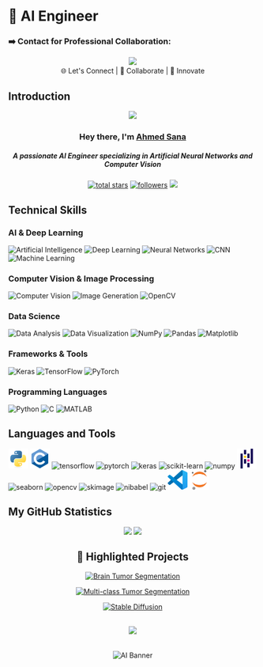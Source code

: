 # 📲 AI Engineer

### ➡️ Contact for Professional Collaboration: 

<div align="center">
  <a href="mailto:sanaullah14336@gmail.com">
    <img src="https://img.shields.io/badge/✉ Professional_Contact-sanaullah14336@gmail.com-006400?style=for-the-badge&logo=gmail&logoColor=white&labelColor=1F222E"/>
  </a>
</div>

<div align="center">
  🌐 Let's Connect | 🤝 Collaborate | 🚀 Innovate
</div>

## Introduction

<p align="center">
<img src="https://readme-typing-svg.demolab.com/?lines=AI%20Engineer%20%7C%20ML%20Expert;Artificial%20Neural%20Network%20Expert;Computer%20Vision%20Expert&font=Fira%20Code&center=true&width=700&height=45&color=fff53a&vCenter=true&pause=1000&size=25" /></a>
</p>
<h3 align="center">Hey there, I'm <a href="https://github.com/AHMEDSANA">Ahmed Sana</a></h3>
<h5 align="center">A passionate AI Engineer specializing in Artificial Neural Networks and Computer Vision</h5>
<p align="center">
  <a href="https://github.com/AHMEDSANA?tab=repositories">
    <img alt="total stars" title="Total stars on GitHub" src="https://custom-icon-badges.demolab.com/github/stars/AHMEDSANA?logo=star&logoColor=white&style=for-the-badge&labelColor=4B4B4B"/></a>
  <a href="https://github.com/AHMEDSANA">
    <img alt="followers" title="Follow me on Github" src="https://custom-icon-badges.demolab.com/github/followers/AHMEDSANA?logo=github&logoColor=white&style=for-the-badge&labelColor=4B4B4B"/></a>
  <a href="https://github.com/AHMEDSANA">
    <img src="https://komarev.com/ghpvc/?username=AHMEDSANA&style=for-the-badge&labelColor=4B4B4B"/></a>
</p>

## Technical Skills

### AI & Deep Learning
![Artificial Intelligence](https://img.shields.io/badge/Artificial_Intelligence-025196?style=for-the-badge)
![Deep Learning](https://img.shields.io/badge/Deep_Learning-025196?style=for-the-badge)
![Neural Networks](https://img.shields.io/badge/Neural_Networks-025196?style=for-the-badge)
![CNN](https://img.shields.io/badge/CNN-025196?style=for-the-badge)
![Machine Learning](https://img.shields.io/badge/Machine_Learning-025196?style=for-the-badge)

### Computer Vision & Image Processing
![Computer Vision](https://img.shields.io/badge/Computer_Vision-005700?style=for-the-badge) <!-- Dark Green -->
![Image Generation](https://img.shields.io/badge/Image_Generation-005700?style=for-the-badge) <!-- Dark Green -->
![OpenCV](https://img.shields.io/badge/OpenCV-005700?style=for-the-badge) <!-- Dark Green -->

### Data Science
![Data Analysis](https://img.shields.io/badge/Data_Analysis-8B0000?style=for-the-badge) <!-- Dark Red -->
![Data Visualization](https://img.shields.io/badge/Data_Visualization-8B0000?style=for-the-badge) <!-- Dark Red -->
![NumPy](https://img.shields.io/badge/NumPy-8B0000?style=for-the-badge) <!-- Dark Red -->
![Pandas](https://img.shields.io/badge/Pandas-8B0000?style=for-the-badge) <!-- Dark Red -->
![Matplotlib](https://img.shields.io/badge/Matplotlib-8B0000?style=for-the-badge) <!-- Dark Red -->

### Frameworks & Tools
![Keras](https://img.shields.io/badge/Keras-FF8C00?style=for-the-badge) <!-- Orange -->
![TensorFlow](https://img.shields.io/badge/TensorFlow-FF8C00?style=for-the-badge) <!-- Orange -->
![PyTorch](https://img.shields.io/badge/PyTorch-FF8C00?style=for-the-badge) <!-- Orange -->

### Programming Languages
![Python](https://img.shields.io/badge/Python-5D3FD3?style=for-the-badge&logo=python&logoColor=white) <!-- Dark Purple -->
![C](https://img.shields.io/badge/C_Language-5D3FD3?style=for-the-badge&logo=c&logoColor=white) <!-- Dark Purple -->
![MATLAB](https://img.shields.io/badge/MATLAB-5D3FD3?style=for-the-badge) <!-- Dark Purple -->

## Languages and Tools

<!-- Detailed Technology Stack -->
<p align="left">
<!-- Programming Languages -->
<img src="https://raw.githubusercontent.com/devicons/devicon/master/icons/python/python-original.svg" alt="python" width="40" height="40"/>
<img src="https://raw.githubusercontent.com/devicons/devicon/master/icons/c/c-original.svg" alt="c" width="40" height="40"/>

<!-- Deep Learning & ML -->
<img src="https://www.vectorlogo.zone/logos/tensorflow/tensorflow-icon.svg" alt="tensorflow" width="40" height="40"/>
<img src="https://www.vectorlogo.zone/logos/pytorch/pytorch-icon.svg" alt="pytorch" width="40" height="40"/>
<img src="https://keras.io/img/logo.png" alt="keras" width="40" height="40"/>
<img src="https://upload.wikimedia.org/wikipedia/commons/0/05/Scikit_learn_logo_small.svg" alt="scikit-learn" width="40" height="40"/>

<!-- Data Science -->
<img src="https://www.vectorlogo.zone/logos/numpy/numpy-icon.svg" alt="numpy" width="40" height="40"/>
<img src="https://raw.githubusercontent.com/devicons/devicon/master/icons/pandas/pandas-original.svg" alt="pandas" width="40" height="40"/>
<img src="https://seaborn.pydata.org/_images/logo-mark-lightbg.svg" alt="seaborn" width="40" height="40"/>
<img src="https://www.vectorlogo.zone/logos/opencv/opencv-icon.svg" alt="opencv" width="40" height="40"/>
<img src="https://scikit-image.org/_static/img/logo.png" alt="skimage" width="40" height="40"/>
<img src="https://raw.githubusercontent.com/nipy/nibabel/master/doc/source/_static/nibabel-logo.svg" alt="nibabel" width="40" height="40"/>

<!-- Development Tools -->
<img src="https://www.vectorlogo.zone/logos/git-scm/git-scm-icon.svg" alt="git" width="40" height="40"/>
<img src="https://raw.githubusercontent.com/devicons/devicon/master/icons/vscode/vscode-original.svg" alt="vscode" width="40" height="40"/>
<img src="https://raw.githubusercontent.com/devicons/devicon/master/icons/jupyter/jupyter-original.svg" alt="jupyter" width="40" height="40"/>
</p>

## My GitHub Statistics

<p align="center">
  <img height="200px" src="https://github-readme-stats.vercel.app/api?username=AHMEDSANA&show_icons=true&theme=tokyonight&hide_border=true"/>
  <img height="200px" src="https://github-readme-stats.vercel.app/api/top-langs/?username=AHMEDSANA&layout=compact&theme=tokyonight&hide_border=true"/>
</p>


<div align="center">
  <h2>💫 Highlighted Projects</h2>
  
  [![Brain Tumor Segmentation](https://img.shields.io/badge/🧠_Binary_Class_Brain_Tumor_Segmentation-Using_UNET-FF0000?style=for-the-badge&labelColor=1F222E)](https://github.com/AHMEDSANA/Binary-Class-Brain-Tumor-Segmentation-Using-UNET)

  [![Multi-class Tumor Segmentation](https://img.shields.io/badge/🔬_Four_Class_Brain_Tumor_Segmentation-Advanced_Classification-00FF00?style=for-the-badge&labelColor=1F222E)](https://github.com/AHMEDSANA/Four-class-Brain-tumor-segmentation.)

  [![Stable Diffusion](https://img.shields.io/badge/🎨_Stable_Diffusion-Image_Generation-0000FF?style=for-the-badge&labelColor=1F222E)](https://github.com/AHMEDSANA/Stable-Diffusion)

  <br>

  <a href="https://github.com/AHMEDSANA?tab=repositories">
    <img src="https://custom-icon-badges.demolab.com/badge/-View_Complete_Portfolio-006400?style=for-the-badge&logoColor=white&logo=collection"/>
  </a>
</div>


<br>

<!-- Profile Banner -->
<p align="center">
  <img width="100%" height="300" src="https://raw.githubusercontent.com/gist/patevs/b007a0e98fb216438d4cbf559fac4166/raw/88f20c9d749d756be63f22b09f3c4ac570bc5101/programming.gif" alt="AI Banner">
</p>
